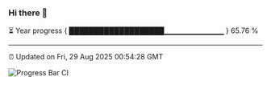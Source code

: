 ### Hi there 👋

⏳ Year progress { ███████████████████▁▁▁▁▁▁▁▁▁▁▁ } 65.76 %

---

⏰ Updated on Fri, 29 Aug 2025 00:54:28 GMT

![Progress Bar CI](https://github.com/Shyam-Makwana/GitHub-Actions-Demo/workflows/Progress%20Bar%20CI/badge.svg)
